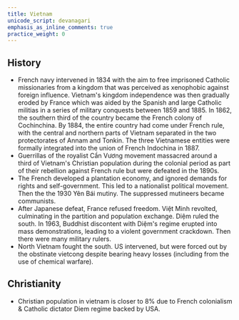 ```yaml
---
title: Vietnam
unicode_script: devanagari
emphasis_as_inline_comments: true
practice_weight: 0
---
```


## History
- French navy intervened in 1834 with the aim to free imprisoned Catholic missionaries from a kingdom that was perceived as xenophobic against foreign influence. Vietnam's kingdom independence was then gradually eroded by France which was aided by the Spanish and large Catholic militias in a series of military conquests between 1859 and 1885. In 1862, the southern third of the country became the French colony of Cochinchina. By 1884, the entire country had come under French rule, with the central and northern parts of Vietnam separated in the two protectorates of Annam and Tonkin. The three Vietnamese entities were formally integrated into the union of French Indochina in 1887.
- Guerrillas of the royalist Cần Vương movement massacred around a third of Vietnam's Christian population during the colonial period as part of their rebellion against French rule but were defeated in the 1890s.
- The French developed a plantation economy, and ignored demands for rights and self-government. This led to a nationalist political movement. Then the the 1930 Yên Bái mutiny. The suppressed mutineers became communists.
- After Japanese defeat, France refused freedom. Việt Minh revolted, culminating in the partition and population exchange. Diệm ruled the south. In 1963, Buddhist discontent with Diệm's regime erupted into mass demonstrations, leading to a violent government crackdown. Then there were many military rulers.
- North Vietnam fought the south. US intervened, but were forced out by the obstinate vietcong despite bearing heavy losses (including from the use of chemical warfare).


## Christianity
- Christian population in vietnam is closer to 8% due to French colonialism & Catholic dictator Diem regime backed by USA.
